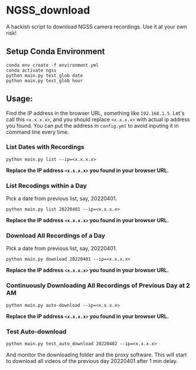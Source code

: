 # NGSS_download

A hackish script to download NGSS camera recordings. Use it at your own risk!

## Setup Conda Environment

```
conda env create -f environment.yml
conda activate ngss
python main.py test_glob date
python main.py test_glob hour
```

## Usage:
Find the IP address in the browser URL, something like `192.168.1.5`.
Let's call this `<x.x.x.x>`, and you should replace `<x.x.x.x>` with actual ip address you found.
You can put the address in `config.yml` to avoid inputing it in command line every time.

### List Dates with Recordings

```
python main.py list --ip=<x.x.x.x>
```

**Replace the IP address `<x.x.x.x>` you found in your browser URL.**

### List Recodings within a Day

Pick a date from previous list, say, 20220401.
```
python main.py list 20220401 --ip=<x.x.x.x>
```
**Replace the IP address `<x.x.x.x>` you found in your browser URL.**

### Download All Recordings of a Day

Pick a date from previous list, say, 20220401.
```
python main.py download 20220401 --ip=<x.x.x.x>
```
**Replace the IP address `<x.x.x.x>` you found in your browser URL.**

### Continuously Downloading All Recordings of Previous Day at 2 AM

```
python main.py auto-download --ip=<x.x.x.x>
```
**Replace the IP address `<x.x.x.x>` you found in your browser URL.**

### Test Auto-download

```
python main.py test_auto_download 20220402 --ip=<x.x.x.x>
```
And monitor the downloading folder and the proxy software.
This will start to download all videos of the previous day 20220401 after 1 min delay.
